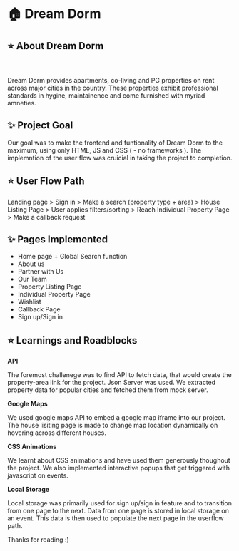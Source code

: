 # 🏠 Dream Dorm

## ⭐️ About Dream Dorm
<br>

Dream Dorm provides apartments, co-living and PG properties on rent across major cities in the country. These properties exhibit professional standards in hygine, maintainence and come furnished with myriad amneties. 

## ✨ Project Goal

Our goal was to make the frontend and funtionality of Dream Dorm to the maximum, using only HTML, JS and CSS ( - no frameworks ). The implemntion of the user flow was cruicial in taking the project to completion.   


## ⭐️ User Flow Path

Landing page  >  Sign in  > Make a search (property type + area)  >  House Listing Page  >  User applies filters/sorting  >  Reach Individual Property Page  >   Make a callback request 

## ✨ Pages Implemented

* Home page + Global Search function  
* About us 
* Partner with Us
* Our Team 
* Property Listing Page 
* Individual Property Page 
* Wishlist 
* Callback Page
* Sign up/Sign in 

## ⭐️ Learnings and Roadblocks

**API** 

The foremost challenege was to find API to fetch data, that would create the property-area link for the project. Json Server was used.  We extracted property data for popular cities and fetched them from mock server.  

**Google Maps** 

We used google maps API to embed a google map iframe into our project. The house lisiting page is made to change map location dynamically on hovering across different houses. 

**CSS Animations** 

We learnt about CSS animations and have used them generously thoughout the project. We also implemented interactive popups that get triggered with javascript on events. 

**Local Storage** 

Local storage was primarily used for sign up/sign in feature and to transition from one page to the next. Data from one page is stored in local storage on an event. This data is then used to populate the next page in the userflow path. 


Thanks for reading :) 

